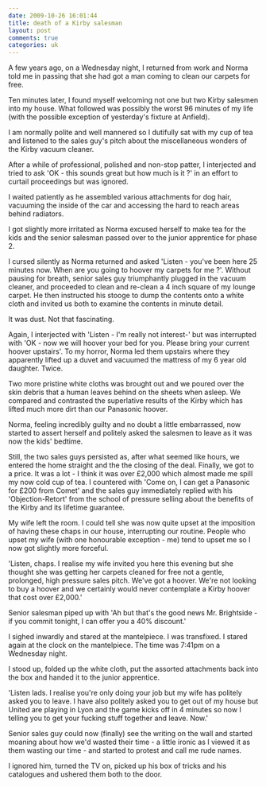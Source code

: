 ```yaml
---
date: 2009-10-26 16:01:44
title: death of a Kirby salesman
layout: post
comments: true
categories: uk
---
```

A few years ago, on a Wednesday night, I returned from work and Norma
told me in passing that she had got a man coming to clean our carpets
for free.

Ten minutes later, I found myself welcoming not one but two Kirby
salesmen into my house. What followed was possibly the worst 96 minutes
of my life (with the possible exception of yesterday's fixture at
Anfield).

I am normally polite and well mannered so I dutifully sat with my cup of
tea and listened to the sales guy's pitch about the miscellaneous
wonders of the Kirby vacuum cleaner.

After a while of professional, polished and non-stop patter, I
interjected and tried to ask 'OK - this sounds great but how much is it
?' in an effort to curtail proceedings but was ignored.

I waited patiently as he assembled various attachments for dog hair,
vacuuming the inside of the car and accessing the hard to reach areas
behind radiators.

I got slightly more irritated as Norma excused herself to make tea for
the kids and the senior salesman passed over to the junior apprentice
for phase 2.

I cursed silently as Norma returned and asked 'Listen - you've been here
25 minutes now. When are you going to hoover my carpets for me ?'.
Without pausing for breath, senior sales guy triumphantly plugged in the
vacuum cleaner, and proceeded to clean and re-clean a 4 inch square of
my lounge carpet. He then instructed his stooge to dump the contents
onto a white cloth and invited us both to examine the contents in minute
detail.

It was dust. Not that fascinating.

Again, I interjected with 'Listen - I'm really not interest-' but was
interrupted with 'OK - now we will hoover your bed for you. Please bring
your current hoover upstairs'. To my horror, Norma led them upstairs
where they apparently lifted up a duvet and vacuumed the mattress of my
6 year old daughter. Twice.

Two more pristine white cloths was brought out and we poured over the
skin debris that a human leaves behind on the sheets when asleep. We
compared and contrasted the superlative results of the Kirby which has
lifted much more dirt than our Panasonic hoover.

Norma, feeling incredibly guilty and no doubt a little embarrassed, now
started to assert herself and politely asked the salesmen to leave as it
was now the kids' bedtime.

Still, the two sales guys persisted as, after what seemed like hours, we
entered the home straight and the the closing of the deal. Finally, we
got to a price. It was a lot - I think it was over &pound;2,000 which almost
made me spill my now cold cup of tea. I countered with 'Come on, I can
get a Panasonic for &pound;200 from Comet' and the sales guy immediately
replied with his 'Objection-Retort' from the school of pressure selling
about the benefits of the Kirby and its lifetime guarantee.

My wife left the room. I could tell she was now quite upset at the
imposition of having these chaps in our house, interrupting our routine.
People who upset my wife (with one honourable exception - me) tend to
upset me so I now got slightly more forceful.

'Listen, chaps. I realise my wife invited you here this evening but she
thought she was getting her carpets cleaned for free not a gentle,
prolonged, high pressure sales pitch. We've got a hoover. We're not
looking to buy a hoover and we certainly would never contemplate a Kirby
hoover that cost over &pound;2,000.'

Senior salesman piped up with 'Ah but that's the good news Mr.
Brightside - if you commit tonight, I can offer you a 40% discount.'

I sighed inwardly and stared at the mantelpiece. I was transfixed. I
stared again at the clock on the mantelpiece. The time was 7:41pm on a
Wednesday night.

I stood up, folded up the white cloth, put the assorted attachments back
into the box and handed it to the junior apprentice.

'Listen lads. I realise you're only doing your job but my wife has
politely asked you to leave. I have also politely asked you to get out
of my house but United are playing in Lyon and the game kicks off in 4
minutes so now I telling you to get your fucking stuff together and
leave. Now.'

Senior sales guy could now (finally) see the writing on the wall and
started moaning about how we'd wasted their time - a little ironic as I
viewed it as them wasting our time - and started to protest and call me
rude names.

I ignored him, turned the TV on, picked up his box of tricks and his
catalogues and ushered them both to the door.
